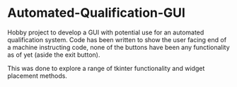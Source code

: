 # Automated-Qualification-GUI
Hobby project to develop a GUI with potential use for an automated qualification system.
Code has been written to show the user facing end of a machine instructing code, none of the buttons have been any functionality as of yet (aside the exit button).


This was done to explore a range of tkinter functionality and widget placement methods.
